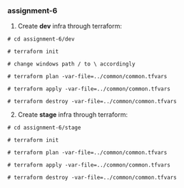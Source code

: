 ### assignment-6

1. Create **dev** infra through terraform:

```
# cd assignment-6/dev

# terraform init

# change windows path / to \ accordingly

# terraform plan -var-file=../common/common.tfvars

# terraform apply -var-file=../common/common.tfvars

# terraform destroy -var-file=../common/common.tfvars
```


2. Create **stage** infra through terraform:

```
# cd assignment-6/stage

# terraform init

# terraform plan -var-file=../common/common.tfvars

# terraform apply -var-file=../common/common.tfvars

# terraform destroy -var-file=../common/common.tfvars
```
